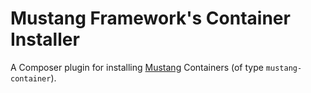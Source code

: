 # Mustang Framework's Container Installer

A Composer plugin for installing [Mustang](https://github.com/mustang-framework/mustang) Containers (of type `mustang-container`).
